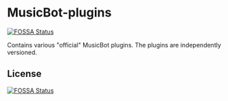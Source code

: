 # MusicBot-plugins
[![FOSSA Status](https://app.fossa.io/api/projects/git%2Bgithub.com%2FBjoernPetersen%2FMusicBot-plugins.svg?type=shield)](https://app.fossa.io/projects/git%2Bgithub.com%2FBjoernPetersen%2FMusicBot-plugins?ref=badge_shield)


Contains various "official" MusicBot plugins.
The plugins are independently versioned.


## License
[![FOSSA Status](https://app.fossa.io/api/projects/git%2Bgithub.com%2FBjoernPetersen%2FMusicBot-plugins.svg?type=large)](https://app.fossa.io/projects/git%2Bgithub.com%2FBjoernPetersen%2FMusicBot-plugins?ref=badge_large)